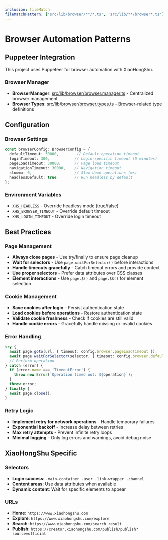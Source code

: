 ```yaml
---
inclusion: fileMatch
fileMatchPattern: ['src/lib/browser/**/*.ts', 'src/lib/**/browser*.ts']
---
```


# Browser Automation Patterns

## Puppeteer Integration

This project uses Puppeteer for browser automation with XiaoHongShu.

### Browser Manager

- **BrowserManager**: [src/lib/browser/browser.manager.ts](mdc:src/lib/browser/browser.manager.ts) - Centralized browser management
- **Browser Types**: [src/lib/browser/browser.types.ts](mdc:src/lib/browser/browser.types.ts) - Browser-related type definitions

## Configuration

### Browser Settings
```typescript
const browserConfig: BrowserConfig = {
  defaultTimeout: 30000,        // Default operation timeout
  loginTimeout: 300,           // Login-specific timeout (5 minutes)
  pageLoadTimeout: 30000,      // Page load timeout
  navigationTimeout: 30000,    // Navigation timeout
  slowmo: 0,                   // Slow down operations (ms)
  headlessDefault: true        // Run headless by default
};
```

### Environment Variables
- `XHS_HEADLESS` - Override headless mode (true/false)
- `XHS_BROWSER_TIMEOUT` - Override default timeout
- `XHS_LOGIN_TIMEOUT` - Override login timeout

## Best Practices

### Page Management
- **Always close pages** - Use try/finally to ensure page cleanup
- **Wait for selectors** - Use `page.waitForSelector()` before interactions
- **Handle timeouts gracefully** - Catch timeout errors and provide context
- **Use proper selectors** - Prefer data attributes over CSS classes
- **Element interactions** - Use `page.$()` and `page.$$()` for element selection

### Cookie Management
- **Save cookies after login** - Persist authentication state
- **Load cookies before operations** - Restore authentication state
- **Validate cookie freshness** - Check if cookies are still valid
- **Handle cookie errors** - Gracefully handle missing or invalid cookies

### Error Handling
```typescript
try {
  await page.goto(url, { timeout: config.browser.pageLoadTimeout });
  await page.waitForSelector(selector, { timeout: config.browser.defaultTimeout });
  // Perform operation
} catch (error) {
  if (error.name === 'TimeoutError') {
    throw new Error(`Operation timed out: ${operation}`);
  }
  throw error;
} finally {
  await page.close();
}
```

### Retry Logic
- **Implement retry for network operations** - Handle temporary failures
- **Exponential backoff** - Increase delay between retries
- **Max retry attempts** - Prevent infinite retry loops
- **Minimal logging** - Only log errors and warnings, avoid debug noise

## XiaoHongShu Specific

### Selectors
- **Login success**: `.main-container .user .link-wrapper .channel`
- **Content areas**: Use data attributes when available
- **Dynamic content**: Wait for specific elements to appear

### URLs
- **Home**: `https://www.xiaohongshu.com`
- **Explore**: `https://www.xiaohongshu.com/explore`
- **Search**: `https://www.xiaohongshu.com/search_result`
- **Publish**: `https://creator.xiaohongshu.com/publish/publish?source=official`